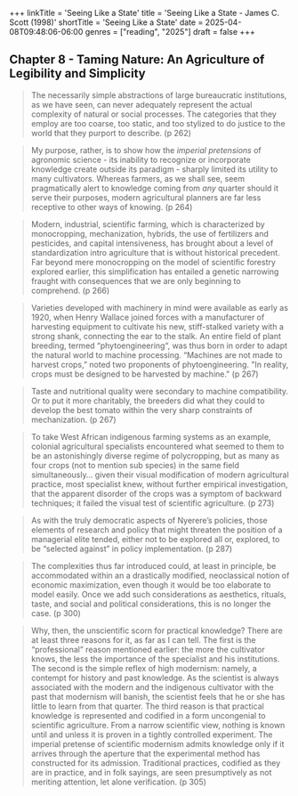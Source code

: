 +++
linkTitle = 'Seeing Like a State'
title = 'Seeing Like a State - James C. Scott (1998)'
shortTitle = 'Seeing Like a State'
date = 2025-04-08T09:48:06-06:00
genres = ["reading", "2025"]
draft = false
+++


## Chapter 8 - Taming Nature: An Agriculture of Legibility and Simplicity

> The necessarily simple abstractions of large bureaucratic institutions, as we have seen, can never adequately represent the actual complexity of natural or social processes. The categories that they employ are too coarse, too static, and too stylized to do justice to the world that they purport to describe. (p 262)

> My purpose, rather, is to show how the *imperial pretensions* of agronomic science - its inability to recognize or incorporate knowledge create outside its paradigm - sharply limited its utility to many cultivators. Whereas farmers, as we shall see, seem pragmatically alert to knowledge coming from *any* quarter should it serve their purposes, modern agricultural planners are far less receptive to other ways of knowing. (p 264)

> Modern, industrial, scientific farming, which is characterized by monocropping, mechanization, hybrids, the use of fertilizers and pesticides, and capital intensiveness, has brought about a level of standardization intro agriculture that is without historical precedent. Far beyond mere monocropping on the model of scientific forestry explored earlier, this simplification has entailed a genetic narrowing fraught with consequences that we are only beginning to comprehend. (p 266)

> Varieties developed with machinery in mind were available as early as 1920, when Henry Wallace joined forces with a manufacturer of harvesting equipment to cultivate his new, stiff-stalked variety with a strong shank, connecting the ear to the stalk. An entire field of plant breeding, termed “phytoengineering“, was thus born in order to adapt the natural world to machine processing. “Machines are not made to harvest crops,” noted two proponents of phytoengineering. "In reality, crops must be designed to be harvested by machine." (p 267)

> Taste and nutritional quality were secondary to machine compatibility. Or to put it more charitably, the breeders did what they could to develop the best tomato within the very sharp constraints of mechanization. (p 267)

> To take West African indigenous farming systems as an example, colonial agricultural specialists encountered what seemed to them to be an astonishingly diverse regime of polycropping, but as many as four crops (not to mention sub species) in the same field simultaneously… given their visual modification of modern agricultural practice, most specialist knew, without further empirical investigation, that the apparent disorder of the crops was a symptom of backward techniques; it failed the visual test of scientific agriculture. (p 273)

> As with the truly democratic aspects of  Nyerere’s policies, those elements of research and policy that might threaten the position of a managerial elite tended, either not to be explored all or, explored, to be “selected against” in policy implementation. (p 287)

> The complexities thus far introduced could, at least in principle, be accommodated within an a drastically modified, neoclassical notion of economic maximization, even though it would be too elaborate to model easily. Once we add such considerations as aesthetics, rituals, taste, and social and political considerations, this is no longer the case. (p 300)


> Why, then, the unscientific scorn for practical knowledge? There are at least three reasons for it, as far as I can tell. The first is the “professional” reason mentioned earlier: the more the cultivator knows, the less the importance of the specialist and his institutions. The second is the simple reflex of high modernism: namely, a contempt for history and past knowledge. As the scientist is always associated with the modern and the indigenous cultivator with the past that modernism will banish, the scientist feels that he or she has little to learn from that quarter. The third reason is that practical knowledge is represented and codified in a form uncongenial to scientific agriculture. From a narrow scientific view, nothing is known until and unless it is proven in a tightly controlled experiment. The imperial pretense of scientific modernism admits knowledge only if it arrives through the aperture that the experimental method has constructed for its admission. Traditional practices, codified as they are in practice, and in folk sayings, are seen presumptively as not meriting attention, let alone verification. (p 305)
